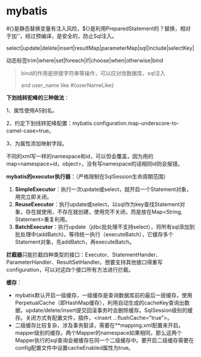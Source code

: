 # mybatis

#{}是静态替换变量有注入风险，${}是利用PreparedStatement的？替换，相对于加''，经过预编译，是安全的，防止Sql注入。

select|update|delete|insert|resultMap|parameterMap|sql|include|selectKey|

动态标签trim|where|set|foreach|if|choose|when|otherwise|bind

> bind的作用是拼接字符串等操作，可以应对改数据库，sql注入
>
> <!-- and user_name like concat('%',#{userName},'%') -->               
>
> <bind name="userNameLike" value=" '%' + userName + '%' "/>
>
> and user_name like #{userNameLike}

**下划线转驼峰的三种做法**：

1、属性使用AS别名。

2、约定下划线转驼峰配置：mybatis.configuration.map-underscore-to-camel-case=true。

3、<resultMap>为属性添加映射字段。

不同的xml写一样的namespace和id，可以但会覆盖，因为用的map<namespace+id，object>，没有写namespace的话相同id则会报错。

**mybatis的executor执行器**：（严格限制在SqlSession生命周期范围）

1. **SimpleExecutor**：执行一次update或select，就开启一个Statement对象，用完立即关闭。
2. **ReuseExecutor**：执行update或select，以sql作为key查找Statement对象，存在就使用，不存在就创建，使用完不关闭，而是放在Map<String, Statement>重复利用。
3. **BatchExecutor**：执行update（jdbc批处理不支持select），将所有sql添加到批处理中(addBatch)，等待统一执行（executeBatch），它缓存多个Statement对象，先addBatch，再executeBatch。

**拦截器**只能拦截四种类型的接口：Executor、StatementHander、ParameterHandler、ResultSetHandler。想要支持其他接口得重写configuration，可以对这四个接口所有方法进行拦截。

**缓存**：

* mybatis默认开启一级缓存，一级缓存是查询数据库前的最后一层缓存，使用PerpetualCache（即HashMap缓存），利用自动生成的cacheKey查询出数据，update/delete/insert提交回滚事务时会删除缓存。SqlSession级别的缓存。关闭方式有配置文件，插件，<insert ...flushCache="true">。
* 二级缓存比较复杂，涉及事务脏读，需要在**mapping.xml配置<cache />来开启。mapper级别的缓存。两个Mapper的namespace如果相同，那么这两个Mapper执行的sql查询会被缓存在同一个二级缓存中。要开启二级缓存需要在config配置文件中设置cacheEnabled属性为true。